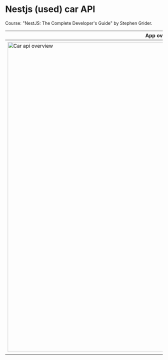 # Nestjs (used) car API

Course: "NestJS: The Complete Developer's Guide" by Stephen Grider.

| App overview | API design | Module design |
|--|--|--|
|<img width="989" alt="Car api overview" src="https://user-images.githubusercontent.com/45185388/154809181-f28f248c-8162-4a7c-a1cb-c10d0882d489.png">|<img width="997" alt="Car api design" src="https://user-images.githubusercontent.com/45185388/154809257-2b617c58-1b71-4b59-aaab-1f52f51a2033.png">|<img width="988" alt="Car apii module design" src="https://user-images.githubusercontent.com/45185388/154810112-094d5ae4-38d5-4532-a95f-dddf3b743a5e.png">|
